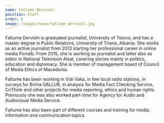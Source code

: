 ```yaml
---
name: Fatlume Dervishi
position: Staff
order: 6
image: /images/team/fatlume_dervishi.jpg
---
```

Fatlume Dervishi is graduated journalist, University of Tetovo, and has a master degree in Public Relations, University of Tirana, Albania. She works as an active journalist from 2013 starting her professional career in online media Portalb. From 2015, she is working as journalist and latter also as editor in National Television Alsat, covering stories mainly in politics, education and diplomacy. She is member of management board of Council of Media Ethics of Macedonia.

Fatlume has been working in Vidi Vaka, in few local radio stations, in surveys for Brima GALLUB, in analysis for Media Fact Checking Service, CriThink and other projects for media reporting, ethics and human rights. Previously she was also worked part-time for Agency for Audio and Audiovisual Media Service.  

Fatlume has also been part of different courses and training for media, information and communication topics.